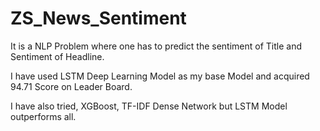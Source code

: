 # ZS_News_Sentiment

It is a NLP Problem where one has to predict the sentiment of Title and Sentiment of Headline.

I have used LSTM Deep Learning Model as my base Model and acquired 94.71 Score on Leader Board.

I have also tried, XGBoost, TF-IDF Dense Network but LSTM Model outperforms all.
